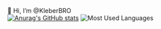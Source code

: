 👋 Hi, I’m @KleberBRO  
  [![Anurag's GitHub stats](https://github-readme-stats.vercel.app/api?username=KleberBRO)](https://github.com/anuraghazra/github-readme-stats)
  ![Most Used Languages](https://github-readme-stats.vercel.app/api/top-langs/?username=KleberBRO) 

<!---
KleberBRO/KleberBRO is a ✨ special ✨ repository because its `README.md` (this file) appears on your GitHub profile.
You can click the Preview link to take a look at your changes.
--->
